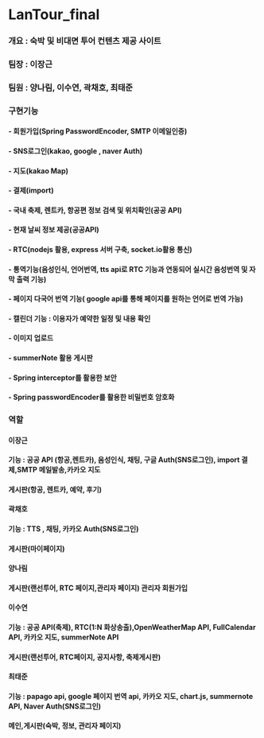 # LanTour_final

### 개요 : 숙박 및 비대면 투어 컨텐츠 제공 사이트


### 팀장 : 이장근
### 팀원 : 양나림, 이수연, 곽채호, 최태준


### 구현기능
#### - 회원가입(Spring PasswordEncoder, SMTP 이메일인증)
#### - SNS로그인(kakao, google , naver Auth)
#### - 지도(kakao Map)
#### - 결제(import)
#### - 국내 축제, 렌트카, 항공편 정보 검색 및 위치확인(공공 API)
#### - 현재 날씨 정보 제공(공공API)
#### - RTC(nodejs 활용, express 서버 구축, socket.io활용 통신)
#### - 통역기능(음성인식, 언어번역, tts api로 RTC 기능과 연동되어 실시간 음성번역 및 자막 출력 기능)
#### - 페이지 다국어 번역 기능( google api를 통해 페이지를 원하는 언어로 번역 가능)
#### - 캘린더 기능 : 이용자가 예약한 일정 및 내용 확인
#### - 이미지 업로드
#### - summerNote 활용 게시판
#### - Spring interceptor를 활용한 보안
#### - Spring passwordEncoder를 활용한 비밀번호 암호화

### 역할

#### 이장근
#### 기능 : 공공 API (항공,렌트카), 음성인식, 채팅, 구글 Auth(SNS로그인), import 결제,SMTP 메일발송,카카오 지도
#### 게시판(항공, 렌트카, 예약, 후기)

#### 곽채호
#### 기능 : TTS , 채팅, 카카오 Auth(SNS로그인)
#### 게시판(마이페이지)

#### 양나림
#### 게시판(랜선투어, RTC 페이지,관리자 페이지) 관리자 회원가입

#### 이수연
#### 기능 : 공공 API(축제), RTC(1:N 화상송출),OpenWeatherMap API, FullCalendar API, 카카오 지도, summerNote API
#### 게시판(랜선투어, RTC페이지, 공지사항, 축제게시판)

#### 최태준
#### 기능 : papago api, google 페이지 번역 api, 카카오 지도, chart.js, summernote API, Naver Auth(SNS로그인)
#### 메인,게시판(숙박, 정보, 관리자 페이지)

